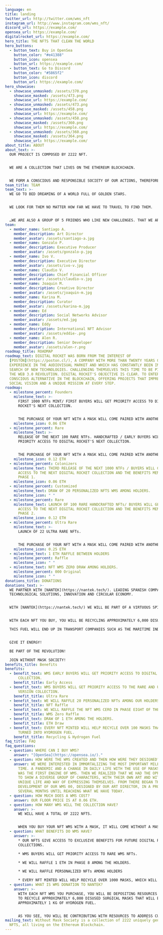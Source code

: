 ```yaml
---
language: en
title: landing
twitter_url: http://twitter.com/wms_nft
instagram_url: http://www.instagram.com/wms_nft/
discord_url: https://example.com/
opensea_url: https://example.com/
digitalrocket_url: https://example.com/
hero_title: THE NFTS THAT CLEAN THE WORLD
hero_buttons:
  - button_text: Buy in OpenSea
    button_color: "#e41388"
    button_icon: opensea
    button_url: https://example.com/
  - button_text: Go to Discord
    button_color: "#5865f2"
    button_icon: discord
    button_url: https://example.com/
hero_showcase:
  - showcase_unmasked: /assets/370.png
    showcase_masked: /assets/473.png
    showcase_url: https://example.com/
  - showcase_unmasked: /assets/473.png
    showcase_masked: /assets/458.png
    showcase_url: https://example.com/
  - showcase_unmasked: /assets/458.png
    showcase_masked: /assets/360.png
    showcase_url: https://example.com/
  - showcase_unmasked: /assets/360.png
    showcase_masked: /assets/364.png
    showcase_url: https://example.com/
about_title: ABOUT
about_text: >-
  OUR PROJECT IS COMPOSED BY 2222 NFT.


  WE ARE A COLLECTION THAT LIVES ON THE ETHEREUM BLOCKCHAIN.


  WE FORM A CONSCIOUS AND RESPONSIBLE SOCIETY OF OUR ACTIONS, THEREFORE, WHEN PURCHASING AN NFT WMS WE WILL BE HELPING TO RECOVER DISUSED MASKS TO CONVERT THEM INTO ENERGY.
team_title: TEAM
team_text: >-
  WE GO TO BED DREAMING OF A WORLD FULL OF GOLDEN STARS.


  WE LOOK FOR THEM NO MATTER HOW FAR WE HAVE TO TRAVEL TO FIND THEM.


  …WE ARE ALSO A GROUP OF 5 FRIENDS WHO LIKE NEW CHALLENGES. THAT WE ARE LOOKING FOR NEW HORIZONS THAT MAKE US VIBRATE AT NIGHT AND DREAM BY DAY...
team:
  - member_name: Santiago A.
    member_description: Art Director
    member_avatar: /assets/santiago-a.jpg
  - member_name: Gonzalo P.
    member_description: Executive Producer
    member_avatar: /assets/gonzalo-p.jpg
  - member_name: Ivo V.
    member_description: Executive Director
    member_avatar: /assets/ivo-v.jpg
  - member_name: Claudio V.
    member_description: Chief Financial Officer
    member_avatar: /assets/claudio-v.jpg
  - member_name: Joaquin M.
    member_description: Creative Director
    member_avatar: /assets/joaquin-m.jpg
  - member_name: Karina M.
    member_description: Curator
    member_avatar: /assets/karina-m.jpg
  - member_name: Ed
    member_description: Social Networks Advisor
    member_avatar: /assets/ed.jpg
  - member_name: Eddy
    member_description: International NFT Advisor
    member_avatar: /assets/eddie-.png
  - member_name: Alen R.
    member_description: Senior Developer
    member_avatar: /assets/alen-r.png
roadmap_title: ROADMAP
roadmap_text: DIGITAL ROCKET WAS BORN FROM THE INTEREST OF
  [POSTON](https://poston.cl/), A COMPANY WITH MORE THAN TWENTY YEARS OF
  EXPERIENCE IN THE AUDIOVISUAL MARKET AND WHICH HAS CONSTANTLY BEEN IN THE
  SEARCH OF NEW TECHNOLOGIES. CHALLENGING THEMSELVES THIS TIME TO BE PIONEERS IN
  THE WEB 3.0 REVOLUTION. DIGITAL ROCKET'S OBJECTIVE IS CLEAR. TO ENTER AS A
  CONSCIOUS ALTERNATIVE IN THE BLOCKCHAIN, OFFERING PROJECTS THAT IMPREGNATE A
  SOCIAL VISION AND A UNIQUE MISSION AT EVERY STEP.
roadmap:
  - milestone_percent: Founders
    milestone_text: >-
      FIRST 1000 NTFs MINT/ FIRST BUYERS WILL GET PRIORITY ACCESS TO DIGITAL
      ROCKET'S NEXT COLLECTION.


      THE PURCHASE OF YOUR NFT WITH A MASK WILL COME PAIRED WITH ANOTHER NFT IN ITS NON-MASK VERSION. ADDITIONALLY WHEN YOU BUY YOUR NFT YOU WILL BE RECYCLING 6,000 DISUSED MASKS, WHICH WILL BECOME 1K OF HYDROGEN FUEL THANKS TO OUR ALLIANCE WITH THE INNOVATIVE SPANISH COMPANY [NANTEK](https://nantek.tech/).
    milestone_icon: 0.06 ETH
  - milestone_percent: Rare
    milestone_text: >-
      RELEASE OF THE NEXT 100 RARE NTFs. HANDCRAFTED / EARLY BUYERS WILL GET
      PRIORITY ACCESS TO DIGITAL ROCKET'S NEXT COLLECTION.


      THE PURCHASE OF YOUR NFT WITH A MASK WILL COME PAIRED WITH ANOTHER NFT IN ITS NON-MASK VERSION. ADDITIONALLY WHEN YOU BUY YOUR NFT YOU WILL BE RECYCLING 12,000 DISUSED MASKS, WHICH WILL BECOME 1K OF HYDROGEN FUEL.
    milestone_icon: 0.12 ETH
  - milestone_percent: Colonizers
    milestone_text: THIRD RELEASE OF THE NEXT 1000 NTFs / BUYERS WILL GET PRIORITY
      ACCESS TO THE NEXT DIGITAL ROCKET COLLECTION AND THE BENEFITS MENTIONED IN
      PHASE 1.
    milestone_icon: 0.06 ETH
  - milestone_percent: Customized
    milestone_text: DRAW OF 20 PERSONALIZED NFTS WMS AMONG HOLDERS.
    milestone_icon: " "
  - milestone_percent: Rare
    milestone_text: LAUNCH OF 100 RARE HANDCRAFTED NFTs/ BUYERS WILL GET PRIORITY
      ACCESS TO THE NEXT DIGITAL ROCKET COLLECTION AND THE BENEFITS MENTIONED IN
      PHASE 2.
    milestone_icon: 0.12 ETH
  - milestone_percent: Ultra Rare
    milestone_text: >-
      LAUNCH OF 22 ULTRA RARE NFTs.


      THE PURCHASE OF YOUR NFT WITH A MASK WILL COME PAIRED WITH ANOTHER NFT IN ITS NON MASK VERSION. ADDITIONALLY WHEN YOU BUY YOUR NFT YOU WILL BE RECYCLING 24,000 DISUSED MASKS, WHICH WILL BE CONVERTED INTO 4K OF HYDROGEN FUEL.
    milestone_icon: 0.25 ETH
  - milestone_text: 1 ETH RAFFLE BETWEEN HOLDERS
    milestone_percent: Raffle
    milestone_icon: " "
  - milestone_text: NFT WMS ZERO DRAW AMONG HOLDERS.
    milestone_percent: 000 Original
    milestone_icon: " "
donations_title: DONATIONS
donations_text: >-
  WE PARTNER WITH [NANTEK](https://nantek.tech/). LEADING SPANISH COMPANY IN
  TECHNOLOGICAL SOLUTIONS, INNOVATION AND CIRCULAR ECONOMY.


  WITH [NANTEK](https://nantek.tech/) WE WILL BE PART OF A VIRTUOUS SPIRAL.


  WITH EACH NFT YOU BUY, YOU WILL BE RECYCLING APPROXIMATELY 6,000 DISUSED MASKS THAT WILL BE CONVERTED INTO APPROXIMATELY 1K OF HYDROGEN FUEL.

  THIS FUEL WILL END UP IN TRANSPORT COMPANIES SUCH AS THE MARITIME INDUSTRY, IN WHICH CURRENT REGULATIONS REQUIRE THE USE OF SULFATE-FREE FUELS AND WHERE HYDROGEN COMES INTO PLAY.


  GIVE IT ENERGY!

  BE PART OF THE REVOLUTION!

  JOIN WITHOUT MASK SOCIETY!
benefits_title: Benefits
benefits:
  - benefit_text: WMS EARLY BUYERS WILL GET PRIORITY ACCESS TO DIGITAL ROCKET'S NEXT
      COLLECTION.
    benefit_title: Early Access
  - benefit_text: WMS BUYERS WILL GET PRIORITY ACCESS TO THE RARE AND ULTRA RARE WMS
      VERSION COLLECTION.
    benefit_title: Ultra Rare
  - benefit_text: WE WILL RAFFLE 20 PERSONALIZED NFTs AMONG OUR HOLDERS.
    benefit_title: NFT Raffle
  - benefit_text: WE WILL RAFFLE THE NFT WMS CERO IN PHASE EIGHT OF THE ROADMAP.
    benefit_title: WMS Zero Raffle
  - benefit_text: DRAW OF 1 ETH AMONG THE HOLDERS.
    benefit_title: ETH Draw
  - benefit_text: EVERY NFT MINTED WILL HELP RECYCLE OVER 100 MASKS THAT WILL BE
      TURNED INTO HYDROGEN FUEL.
    benefit_title: Recycling & Hydrogen Fuel
faq_title: FAQ
faq_questions:
  - question: WHERE CAN I BUY WMS?
    answer: "[OpenSea](https://opensea.io/)."
  - question: HOW WERE THE WMS CREATED AND THEN HOW WERE THEY DESIGNED?
    answer: WE WERE INTERESTED IN IMMORTALIZING THE MOST IMPORTANT MILESTONE OF OUR
      TIME. A PANDEMIC AND A CHANGE IN DAILY LIFE WITH THE USE OF MASKS, THAT
      WAS THE FIRST ENGINE OF WMS. THEN WE REALIZED THAT WE HAD THE OPPORTUNITY
      TO SHOW A DIVERSE GROUP OF CHARACTERS, WITH THEIR OWN ART AND WITH A
      UNIQUE LIFE AND WAY OF EXPRESSING THEMSELVES. FROM THERE BEGAN THE
      DEVELOPMENT OF OUR WMS 00, DESIGNED BY OUR ART DIRECTOR, IN A PROCESS OF
      SEVERAL MONTHS UNTIL REACHING WHAT WE HAVE TODAY.
  - question: HOW MUCH DOES A WMS COST?
    answer: OUR FLOOR PRICE IS AT 0.06 ETH.
  - question: HOW MANY WMS WILL THE COLLECTION HAVE?
    answer: >-
      WE WILL HAVE A TOTAL OF 2222 NFTS.


      WHEN YOU BUY YOUR NFT WMS WITH A MASK, IT WILL COME WITHOUT A MASK. THAT IS TO SAY YOU GET 2x1.
  - question: WHAT BENEFITS DO WMS HAVE?
    answer: >-
      * OUR NFTS GIVE ACCESS TO EXCLUSIVE BENEFITS FOR FUTURE DIGITAL ROCKET
      COLLECTIONS.

      * WMS BUYERS WILL GET PRIORITY ACCESS TO RARE WMS NFTs.

      * WE WILL RAFFLE 1 ETH IN PHASE 8 AMONG THE HOLDERS.

      * WE WILL RAFFLE PERSONALIZED NFTs AMONG HOLDERS

      * EVERY NFT MINTED WILL HELP RECYCLE OVER 1000 MASKS, WHICH WILL BE TURNED INTO HYDROGEN FUEL.
  - question: WHAT IS WMS DONATION TO NANTEK?
    answer: >-
      WITH EACH NFT WMS YOU PURCHASE, YOU WILL BE DEPOSITING RESOURCES TO NANTEK
      TO RECYCLE APPROXIMATELY 6,000 DISUSED SURGICAL MASKS THAT WILL BECOME
      APPROXIMATELY 1 KG OF HYDROGEN FUEL.


      AS YOU SEE, YOU WILL BE CONTRIBUTING WITH RESOURCES TO ADDRESS CURRENT AND FUTURE PROBLEMS IN RELATION TO THE ENVIRONMENTAL CRISIS.
mailing_text: Without Mask Society is a collection of 2222 uniquely generated
  NFTS, all living on the Ethereum Blockchain.
---
```

